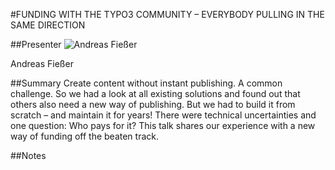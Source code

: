 #FUNDING WITH THE TYPO3 COMMUNITY – EVERYBODY PULLING IN THE SAME DIRECTION

##Presenter
![Andreas Fießer](https://raw.githubusercontent.com/avarx/T3CON16/master/Presenter/Andreas_Fie%C3%9Fer.jpg)

Andreas Fießer

##Summary
Create content without instant publishing. A common challenge. So we had a look at all existing solutions and found out that others also need a new way of publishing. But we had to build it from scratch – and maintain it for years! There were technical uncertainties and one question: Who pays for it? This talk shares our experience with a new way of funding off the beaten track.

##Notes